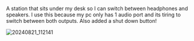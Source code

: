 A station that sits under my desk so I can switch between headphones and speakers. I use this because my pc only has 1 audio port and its tiring to switch between both outputs. Also added a shut down button!

![20240821_112141](https://github.com/user-attachments/assets/699026da-dde0-418a-bd78-2e6d0b3f24ff)
